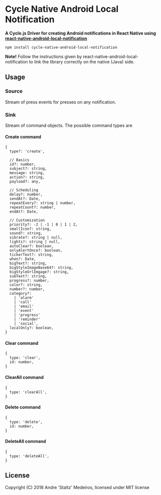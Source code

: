 # Cycle Native Android Local Notification

**A Cycle.js Driver for creating Android notifications in React Native using [react-native-android-local-notification](https://github.com/staltz/react-native-android-local-notification)**

```
npm install cycle-native-android-local-notification
```

**Note!** Follow the instructions given by react-native-android-local-notification to link the library correctly on the native (Java) side.

## Usage

### Source

Stream of press events for presses on any notification.

### Sink

Stream of command objects. The possible command types are

#### Create command

```
{
  type?: 'create',

  // Basics
  id?: number,
  subject?: string,
  message: string,
  action?: string,
  payload?: any,

  // Scheduling
  delay?: number,
  sendAt?: Date,
  repeatEvery?: string | number,
  repeatCount?: number,
  endAt?: Date,

  // Customization
  priority?: -2 | -1 | 0 | 1 | 2,
  smallIcon?: string,
  sound?: string,
  vibrate?: string | null,
  lights?: string | null,
  autoClear?: boolean,
  onlyAlertOnce?: boolean,
  tickerText?: string,
  when?: Date,
  bigText?: string,
  bigStyleImageBase64?: string,
  bigStyleUrlImgage?: string,
  subText?: string,
  progress?: number,
  color?: string,
  number?: number,
  category?:
    | 'alarm'
    | 'call'
    | 'email'
    | 'event'
    | 'progress'
    | 'reminder'
    | 'social',
  localOnly?: boolean,
}
```

#### Clear command

```
{
  type: 'clear',
  id: number,
}
```

#### ClearAll command

```
{
  type: 'clearAll',
}
```
#### Delete command

```
{
  type: 'delete',
  id: number,
}
```

#### DeleteAll command

```
{
  type: 'deleteAll',
}
```

## License

Copyright (C) 2018 Andre 'Staltz' Medeiros, licensed under MIT license

